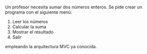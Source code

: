 Un profesor necesita sumar dos números enteros. Se pide crear un
programa con el siguiente menú:

1. Leer los números
2. Calcular la suma
3. Mostrar el resultado
4. Salir

empleando la arquitectura MVC ya conocida.